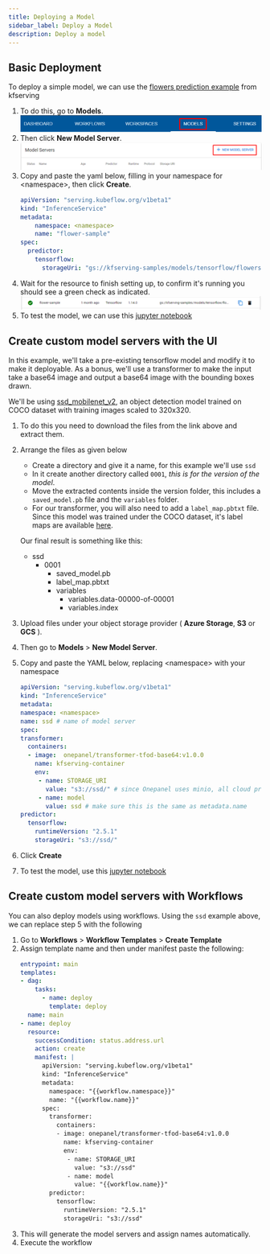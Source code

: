 ```yaml
---
title: Deploying a Model
sidebar_label: Deploy a Model
description: Deploy a model
---
```


## Basic Deployment

To deploy a simple model, we can use the [flowers prediction example](https://github.com/kubeflow/kfserving/tree/master/docs/samples/v1beta1/tensorflow) from kfserving

1. To do this, go to **Models**.
	![](../../../static/img/kfserving/menu-models.png)
2. Then click **New Model Server**.
	![](../../../static/img/kfserving/create-model.png)
3. Copy and paste the yaml below, filling in your namespace for &lt;namespace&gt;, then click **Create**.
	```yaml
	apiVersion: "serving.kubeflow.org/v1beta1"
	kind: "InferenceService"
	metadata:
		namespace: <namespace>
		name: "flower-sample"
	spec:
	  predictor:
	    tensorflow:
	      storageUri: "gs://kfserving-samples/models/tensorflow/flowers"
	```
4. Wait for the resource to finish setting up, to confirm it's running you should see a green check as indicated.
	![](../../../static/img/kfserving/model-created.png)
5. To test the model, we can use this [jupyter notebook](https://github.com/onepanelio/python-sdk/blob/master/examples/inferenceservice-flowers.ipynb)

## Create custom model servers with the UI

In this example, we'll take a pre-existing tensorflow model and modify it to make it deployable.
As a bonus, we'll use a transformer to make the input take a base64 image and output a base64 image with the bounding boxes drawn.

We'll be using [ssd_mobilenet_v2](https://tfhub.dev/tensorflow/ssd_mobilenet_v2/fpnlite_320x320/1), an object detection model trained on COCO dataset with training images scaled to 320x320.

1. To do this you need to download the files from the link above and extract them.
2. Arrange the files as given below
   - Create a directory and give it a name, for this example we'll use `ssd`
   - In it create another directory called `0001`,  *this is for the version of the model*.
   - Move the extracted contents inside the version folder, this includes a `saved_model.pb` file and the `variables` folder.
   - For our transformer, you will also need to add a `label_map.pbtxt` file. 
     Since this model was trained under the COCO dataset, it's label maps are available [here](https://github.com/tensorflow/models/blob/master/research/object_detection/data/mscoco_label_map.pbtxt).

	Our final result is something like this:
   * ssd
     * 0001
       * saved_model.pb
       * label_map.pbtxt
       * variables
         * variables.data-00000-of-00001
         * variables.index

3. Upload files under your object storage provider ( **Azure Storage**, **S3** or **GCS** ).
4. Then go to **Models** > **New Model Server**.
5. Copy and paste the YAML below, replacing &lt;namespace&gt; with your namespace
	```yaml
	apiVersion: "serving.kubeflow.org/v1beta1"
	kind: "InferenceService"
	metadata:
    namespace: <namespace>
    name: ssd # name of model server
	spec:
    transformer:
      containers:
      - image:  onepanel/transformer-tfod-base64:v1.0.0
        name: kfserving-container
        env:
         - name: STORAGE_URI
           value: "s3://ssd/" # since Onepanel uses minio, all cloud providers can use the s3 prefix
         - name: model
           value: ssd # make sure this is the same as metadata.name
    predictor:
      tensorflow:
        runtimeVersion: "2.5.1"
        storageUri: "s3://ssd/"
	```
6. Click **Create**

7. To test the model, use this [jupyter notebook](https://github.com/onepanelio/python-sdk/blob/master/examples/deploy-and-consume-inference-api.ipynb)

## Create custom model servers with Workflows

You can also deploy models using workflows.
Using the `ssd` example above, we can replace step 5 with the following

1. Go to **Workflows** > **Workflow Templates** > **Create Template**
2. Assign template name and then under manifest paste the following:
	```yaml
	entrypoint: main
	templates:
    - dag:
        tasks:
          - name: deploy
            template: deploy
      name: main
    - name: deploy
      resource:
        successCondition: status.address.url
        action: create
        manifest: |
          apiVersion: "serving.kubeflow.org/v1beta1"
          kind: "InferenceService"
          metadata:
            namespace: "{{workflow.namespace}}"
            name: "{{workflow.name}}"
          spec:
            transformer:
              containers:
              - image: onepanel/transformer-tfod-base64:v1.0.0
                name: kfserving-container
                env:
                 - name: STORAGE_URI
                   value: "s3://ssd"
                 - name: model
                   value: "{{workflow.name}}"
            predictor:
              tensorflow:
                runtimeVersion: "2.5.1"
                storageUri: "s3://ssd"
	```
3. This will generate the model servers and assign names automatically.
4. Execute the workflow
